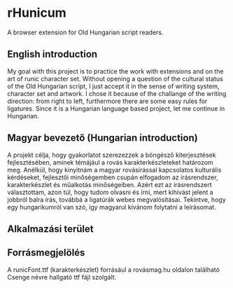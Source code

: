 # rHunicum
A browser extension for Old Hungarian script readers.


## English introduction

My goal with this project is to practice the work with extensions and on the art of runic character set. Without opening a question of the cultural status of the Old Hungarian script, I just accept it in the sense of writing system, character set and artwork. I chose it because of the challange of the writing direction: from right to left, furthermore there are some easy rules for ligatures. Since it is a Hungarian language based project, let me continue in Hungarian.

## Magyar bevezető (Hungarian introduction)

A projekt célja, hogy gyakorlatot szerezezzek a böngésző kiterjesztések fejlesztésében, aminek témájául a rovás karakterkészleteket határozom meg. Anélkül, hogy kinyitnám a magyar rovásírással kapcsolatos kulturális kérdéseket, fejlesztői minőségemben csupán elfogadom az írásrendszer, karakterkészlet és műalkotás minőségeiben. Azért ezt az írásrendszert választottam, azon túl, hogy tudom olvasni és írni, mert kihívást jelent a jobbról balra írás, továbbá a ligatúrák webes megvalósításai. Tekintve, hogy egy hungarikumról van szó, így magyarul kívánom folytatni a leírásomat.

## Alkalmazási terület



## Forrásmegjelölés

A runicFont.ttf (karakterkészlet) forrásául a rovásmag.hu oldalon található Csenge névre hallgató ttf fájl szolgált.

